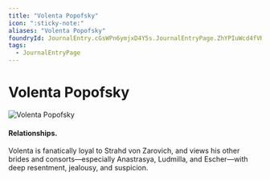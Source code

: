 ```yaml
---
title: "Volenta Popofsky"
icon: ":sticky-note:"
aliases: "Volenta Popofsky"
foundryId: JournalEntry.cGsWPn6ymjxD4Y5s.JournalEntryPage.ZhYPIuWcd4fVRMhG
tags:
  - JournalEntryPage
---
```


# Volenta Popofsky
![Volenta Popofsky](https://publish-01.obsidian.md/access/7db64b11c71d88572ddc6cd06b888976/images/Volenta%20Popofsky.png)

#### Relationships. 
Volenta is fanatically loyal to Strahd von Zarovich, and views his other brides and consorts—especially Anastrasya, Ludmilla, and Escher—with deep resentment, jealousy, and suspicion.